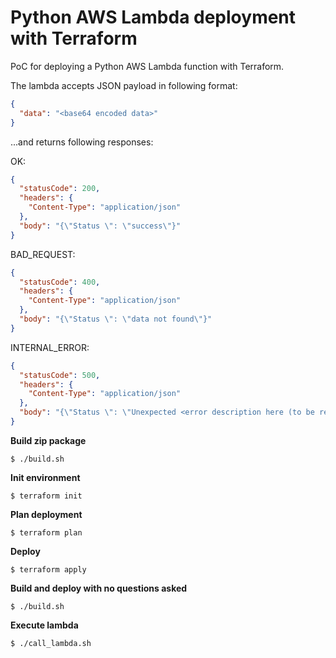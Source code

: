 # Python AWS Lambda deployment with Terraform

PoC for deploying a Python AWS Lambda function with Terraform.

The lambda accepts JSON payload in following format:
```json
{
  "data": "<base64 encoded data>"
}
```

...and returns following responses:

OK:
```json
{
  "statusCode": 200,
  "headers": {
    "Content-Type": "application/json"
  },
  "body": "{\"Status \": \"success\"}"
}
```

BAD_REQUEST:
```json
{
  "statusCode": 400,
  "headers": {
    "Content-Type": "application/json"
  },
  "body": "{\"Status \": \"data not found\"}"
}
```

INTERNAL_ERROR:
```json
{
  "statusCode": 500,
  "headers": {
    "Content-Type": "application/json"
  },
  "body": "{\"Status \": \"Unexpected <error description here (to be removed as this reveals bucket name etc.)>\"}"
}
```

**Build zip package**
```shell
$ ./build.sh
```

**Init environment**
```shell
$ terraform init
```

**Plan deployment**
```shell
$ terraform plan
```

**Deploy**
```shell
$ terraform apply
```

**Build and deploy with no questions asked**
```shell
$ ./build.sh
```

**Execute lambda**
```shell
$ ./call_lambda.sh
```
